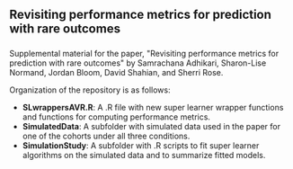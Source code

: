 ## Revisiting performance metrics for prediction with rare outcomes
### 

Supplemental material for the paper, "Revisiting performance metrics for prediction with rare outcomes" by Samrachana Adhikari, Sharon-Lise Normand, Jordan Bloom, David Shahian, and Sherri Rose.

Organization of the repository is as follows:

- **SLwrappersAVR.R**: A .R file with new super learner wrapper functions and functions for computing performance metrics.
- **SimulatedData**: A subfolder with simulated data used in the paper for one of the cohorts under all three conditions.
- **SimulationStudy**: A subfolder with .R scripts to fit super learner algorithms on the simulated data and to summarize fitted models.






